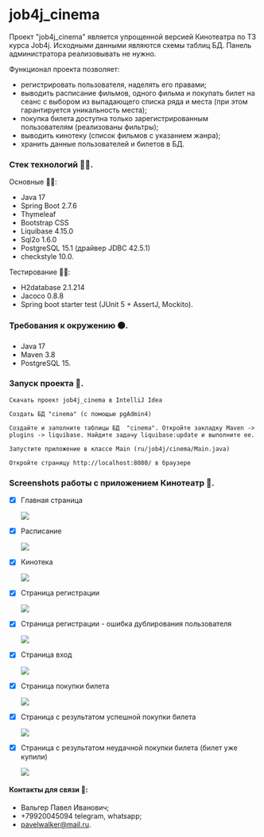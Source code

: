 # job4j_cinema

Проект "job4j_cinema" является упрощенной версией Кинотеатра по ТЗ курса Job4j.
Исходными данными являются схемы таблиц БД. Панель администратора реализовывать не нужно.

Функционал проекта позволяет:
* регистрировать пользователя, наделять его правами;
* выводить расписание фильмов, одного фильма и покупать билет на сеанс с выбором из выпадающего списка ряда и места (при этом гарантируется уникальность места);
* покупка билета доступна только зарегистрированным пользователям (реализованы фильтры);
* выводить кинотеку (список фильмов с указанием жанра);
* хранить данные пользователей и билетов в БД.

### Стек технологий :technologist:.
Основные :man_technologist:: 
- Java 17
- Spring Boot 2.7.6
- Thymeleaf
- Bootstrap CSS
- Liquibase 4.15.0
- Sql2o 1.6.0
- PostgreSQL 15.1 (драйвер JDBC 42.5.1)
- checkstyle 10.0.

Тестирование :mechanic::
- H2database 2.1.214
- Jacoco 0.8.8
- Spring boot starter test (JUnit 5 + AssertJ, Mockito).

### Требования к окружению :black_circle:.
- Java 17
- Maven 3.8
- PostgreSQL 15.

### Запуск проекта :running:.
```Скачать проект job4j_cinema в IntelliJ Idea```

```Создать БД "cinema" (с помощью pgAdmin4)```

```Cоздайте и заполните таблицы БД  "cinema". Откройте закладку Maven -> plugins -> liquibase. Найдите задачу liquibase:update и выполните ее.```

```Запустите приложение в классе Main (ru/job4j/cinema/Main.java)```

```Откройте страницу http://localhost:8080/ в браузере```

### Screenshots работы с приложением Кинотеатр :cinema:.

- [x] Главная страница

  ![](https://raw.githubusercontent.com/PavelValger/job4j_cinema/master/img/start.jpg)

- [x] Расписание

  ![](https://raw.githubusercontent.com/PavelValger/job4j_cinema/master/img/seans.jpg)

- [x] Кинотека

  ![](https://raw.githubusercontent.com/PavelValger/job4j_cinema/master/img/films.jpg)

- [x] Страница регистрации

  ![](https://raw.githubusercontent.com/PavelValger/job4j_cinema/master/img/registr.jpg)

- [x] Страница регистрации - ошибка дублирования пользователя

  ![](https://raw.githubusercontent.com/PavelValger/job4j_cinema/master/img/errorRegistr.jpg)

- [x] Страница вход

  ![](https://raw.githubusercontent.com/PavelValger/job4j_cinema/master/img/identi.jpg)

- [x] Страница покупки билета

  ![](https://raw.githubusercontent.com/PavelValger/job4j_cinema/master/img/pagebuy.jpg)

- [x] Страница с результатом успешной покупки билета

  ![](https://raw.githubusercontent.com/PavelValger/job4j_cinema/master/img/coolbuy.jpg)

- [x] Страница с результатом неудачной покупки билета (билет уже купили)

  ![](https://raw.githubusercontent.com/PavelValger/job4j_cinema/master/img/conflict.jpg)


#### Контакты для связи :iphone::
* Вальгер Павел Иванович;
* +79920045094 telegram, whatsapp;
* pavelwalker@mail.ru.